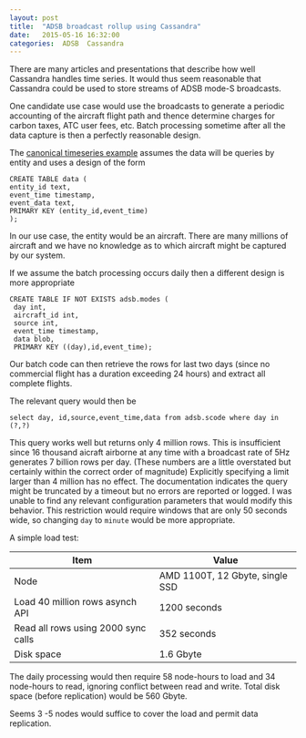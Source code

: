 ```yaml
---
layout: post
title:  "ADSB broadcast rollup using Cassandra"
date:   2015-05-16 16:32:00
categories:  ADSB  Cassandra
---
```


There are many articles and presentations that describe how well Cassandra handles time series. 
It would thus seem reasonable that Cassandra could be used to store streams of ADSB mode-S broadcasts.

One candidate use case would use the broadcasts to generate a periodic accounting of the aircraft flight path and thence
determine charges for carbon taxes, ATC user fees, etc. Batch processing sometime after all the data capture is then a perfectly
reasonable design. 

The [canonical timeseries example](http://planetcassandra.org/getting-started-with-time-series-data-modeling/) assumes
the data will be queries by entity and uses a design of the form
```
CREATE TABLE data (
entity_id text,
event_time timestamp,
event_data text,
PRIMARY KEY (entity_id,event_time)
);
```

In our use case, the entity would be an aircraft. There are many millions of aircraft and we have no knowledge as to
which aircraft might be captured by our system.

If we assume the batch processing occurs daily then a different design is more appropriate
```
CREATE TABLE IF NOT EXISTS adsb.modes (
 day int,
 aircraft_id int, 
 source int, 
 event_time timestamp, 
 data blob, 
 PRIMARY KEY ((day),id,event_time);
```

Our batch code can then retrieve the rows for last two days (since no commercial flight has a duration exceeding 24 hours)
and extract all complete flights. 

The relevant query would then be
```
select day, id,source,event_time,data from adsb.scode where day in (?,?)
```

This query works well but returns only 4 million rows. 
This is insufficient since 16 thousand aicraft airborne at any time with a broadcast rate of 5Hz generates 7 billion rows per day.
(These numbers are a little overstated but certainly within the correct order of magnitude)
Explicitly specifying a limit larger than 4 million has no effect. The documentation indicates the query might be truncated by a timeout
but no errors are reported or logged. I was unable to find any relevant configuration parameters that would modify this behavior. 
This restriction would require windows that are only 50 seconds wide, so changing ```day``` to ```minute``` would be more appropriate.

A simple load test:

Item             | Value
-----------------|----------------------------------------------------
Node|AMD 1100T, 12 Gbyte, single SSD
Load 40 million rows asynch API|1200 seconds
Read all rows using 2000 sync calls |352 seconds
Disk space|1.6 Gbyte

The daily processing would then require 58 node-hours to load and 34 node-hours to read, ignoring
conflict between read and write. Total disk space (before replication) would be 560 Gbyte.

Seems 3 -5 nodes would suffice to cover the load and permit data replication.







